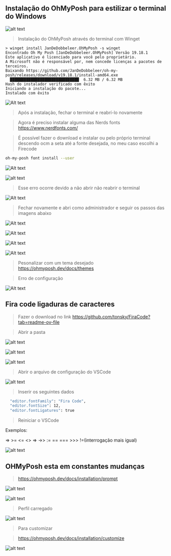 ## Instalação do OhMyPosh para estilizar o terminal do Windows

![alt text](img/image-77.png)

> Instalação do OhMyPosh através do terminal com Winget

```
> winget install JanDeDobbeleer.OhMyPosh -s winget
Encontrado Oh My Posh [JanDeDobbeleer.OhMyPosh] Versão 19.18.1
Este aplicativo é licenciado para você pelo proprietário.
A Microsoft não é responsável por, nem concede licenças a pacotes de terceiros.
Baixando https://github.com/JanDeDobbeleer/oh-my-posh/releases/download/v19.18.1/install-amd64.exe
  ██████████████████████████████  6.32 MB / 6.32 MB
Hash do instalador verificado com êxito
Iniciando a instalação do pacote...
Instalado com êxito
```
![Alt text](img/image-63.png)

> Após a instalação, fechar o terminal e reabrí-lo novamente

> Agora é preciso instalar alguma das Nerds fonts https://www.nerdfonts.com/

> É possível fazer o download e instalar ou pelo próprio terminal descendo ocm a seta até a fonte desejada, no meu caso escolhi a Firecode

```sh
oh-my-posh font install --user
```
![Alt text](img/image-64.png)

>

![alt text](img/imagens/image-42.png)

> Esse erro ocorre devido a não abrir não reabrir o terminal

![Alt text](img/image-65.png)

> Fechar novamente e abri como administrador e seguir os passos das imagens abaixo

![Alt text](img/image-66.png)

![Alt text](img/image-67.png)

![Alt text](img/image-68.png)

![Alt text](img/image-69.png)

> Pesonalizar com um tema desejado https://ohmyposh.dev/docs/themes

> Erro de configuração

![Alt text](img/image-70.png)

## Fira code ligaduras de caracteres

> Fazer o download no link https://github.com/tonsky/FiraCode?tab=readme-ov-file

> Abrir a pasta 

![alt text](img/imagens/image-39.png)

![alt text](img/imagens/image-38.png)

![alt text](img/imagens/image-37.png)

> Abrir o arquivo de configuração do VSCode

![alt text](img/imagens/image-40.png)

> Inserir os seguintes dados

```sh
  "editor.fontFamily": "Fira Code",
  "editor.fontSize": 12,
  "editor.fontLigatures": true
```
> Reiniciar o VSCode

Exemplos:

=> >= <= <> => ->> := == === >>>
!=(interrogação mais igual)

![alt text](img/imagens/image-41.png)

## OHMyPosh esta em constantes mudanças

> https://ohmyposh.dev/docs/installation/prompt

![alt text](img/imagens/image-43.png)

![alt text](img/imagens/image-44.png)

> Perfil carregado

![alt text](img/imagens/image-45.png)

> Para customizar

> https://ohmyposh.dev/docs/installation/customize

![alt text](img/imagens/image-46.png)

